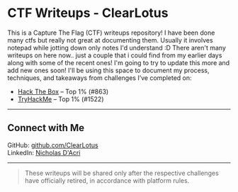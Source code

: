 # CTF Writeups - ClearLotus

This is a Capture The Flag (CTF) writeups repository!
I have been done many ctfs but really not great at documenting them.
Usually it involves notepad while jotting down only notes I'd understand :D
There aren't many writeups on here now.. just a couple that i could find from
my earlier days along with some of the recent ones! I'm going to try to update 
this more and add new ones soon!
I'll be using this space to document my process, techniques, and takeaways from challenges I’ve completed on:

- [Hack The Box](https://app.hackthebox.com/profile/1613367) – Top 1% (#863)
- [TryHackMe](https://tryhackme.com/p/ClearLotus) – Top 1% (#1522)

---


## Connect with Me

GitHub: [github.com/ClearLotus](https://github.com/ClearLotus)  
LinkedIn: [Nicholas D'Acri](https://www.linkedin.com/in/nicholas-dacri-a3a373182/)

---

> These writeups will be shared only after the respective challenges have officially retired, in accordance with platform rules.
